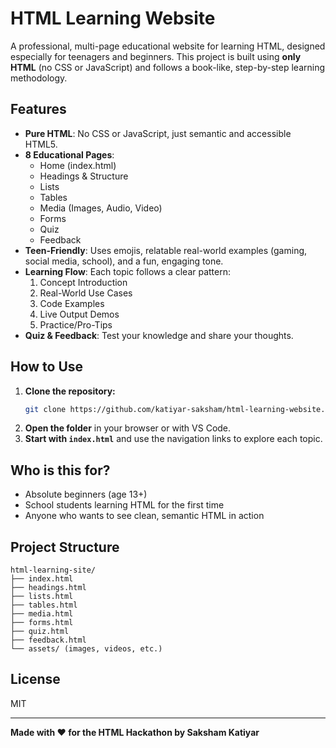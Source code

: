 # HTML Learning Website

A professional, multi-page educational website for learning HTML, designed especially for teenagers and beginners. This project is built using **only HTML** (no CSS or JavaScript) and follows a book-like, step-by-step learning methodology.

## Features
- **Pure HTML**: No CSS or JavaScript, just semantic and accessible HTML5.
- **8 Educational Pages**:
  - Home (index.html)
  - Headings & Structure
  - Lists
  - Tables
  - Media (Images, Audio, Video)
  - Forms
  - Quiz
  - Feedback
- **Teen-Friendly**: Uses emojis, relatable real-world examples (gaming, social media, school), and a fun, engaging tone.
- **Learning Flow**: Each topic follows a clear pattern:
  1. Concept Introduction
  2. Real-World Use Cases
  3. Code Examples
  4. Live Output Demos
  5. Practice/Pro-Tips
- **Quiz & Feedback**: Test your knowledge and share your thoughts.

## How to Use
1. **Clone the repository:**
   ```bash
   git clone https://github.com/katiyar-saksham/html-learning-website.git
   ```
2. **Open the folder** in your browser or with VS Code.
3. **Start with `index.html`** and use the navigation links to explore each topic.

## Who is this for?
- Absolute beginners (age 13+)
- School students learning HTML for the first time
- Anyone who wants to see clean, semantic HTML in action

## Project Structure
```
html-learning-site/
├── index.html
├── headings.html
├── lists.html
├── tables.html
├── media.html
├── forms.html
├── quiz.html
├── feedback.html
└── assets/ (images, videos, etc.)
```

## License
MIT

---

**Made with ❤️ for the HTML Hackathon by Saksham Katiyar**
